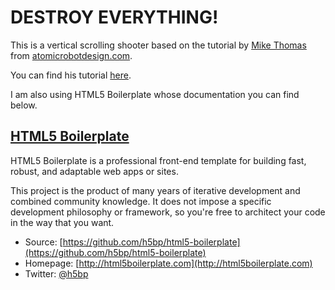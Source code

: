 # DESTROY EVERYTHING!

This is a vertical scrolling shooter based on the tutorial by [Mike Thomas](https://github.com/mikethomas)
from [atomicrobotdesign.com](http://atomicrobotdesign.com).

You can find his tutorial [here](http://atomicrobotdesign.com/blog/htmlcss/build-a-vertical-scrolling-shooter-game-with-html5-canvas-part-1/).

I am also using HTML5 Boilerplate whose documentation you can find below.

## [HTML5 Boilerplate](http://html5boilerplate.com)

HTML5 Boilerplate is a professional front-end template for building fast,
robust, and adaptable web apps or sites.

This project is the product of many years of iterative development and combined
community knowledge. It does not impose a specific development philosophy or
framework, so you're free to architect your code in the way that you want.

* Source: [https://github.com/h5bp/html5-boilerplate](https://github.com/h5bp/html5-boilerplate)
* Homepage: [http://html5boilerplate.com](http://html5boilerplate.com)
* Twitter: [@h5bp](http://twitter.com/h5bp)

